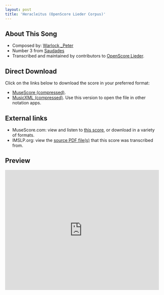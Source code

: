 ```yaml
---
layout: post
title: 'Heracleitus (OpenScore Lieder Corpus)'
---
```


## About This Song

- Composed by: [Warlock,_Peter](https://fourscoreandmore.org/openscore/lieder/Warlock,_Peter)
- Number 3 from [Saudades](https://fourscoreandmore.org/openscore/lieder/Warlock,_Peter/Saudades)
- Transcribed and maintained by contributors to [OpenScore Lieder].

[OpenScore Lieder]: https://musescore.com/openscore-lieder-corpus

## Direct Download

Click on the links below to download the score in your preferred format:
- [MuseScore (compressed)](https://github.com/openscore/lieder/blob/main/scores/Warlock,_Peter/Saudades/3_Heracleitus/lc6439747.mscz?raw=true).
- [MusicXML (compressed)](https://github.com/openscore/lieder/blob/main/scores/Warlock,_Peter/Saudades/3_Heracleitus/lc6439747.mxl?raw=true). Use this version to open the file in other notation apps.

## External links

- MuseScore.com: view and listen to [this score][MuseScore], or download in a variety of formats.
- IMSLP.org: view the [source PDF file(s)][IMSLP] that this score was transcribed from.

[MuseScore]: https://musescore.com/score/6439747
[IMSLP]: https://imslp.org/wiki/Special:ReverseLookup/476180

## Preview

<iframe width="100%" height="394" src="https://musescore.com/openscore-lieder-corpus/scores/6439747/embed" frameborder="0" allowfullscreen allow="autoplay; fullscreen"></iframe>
